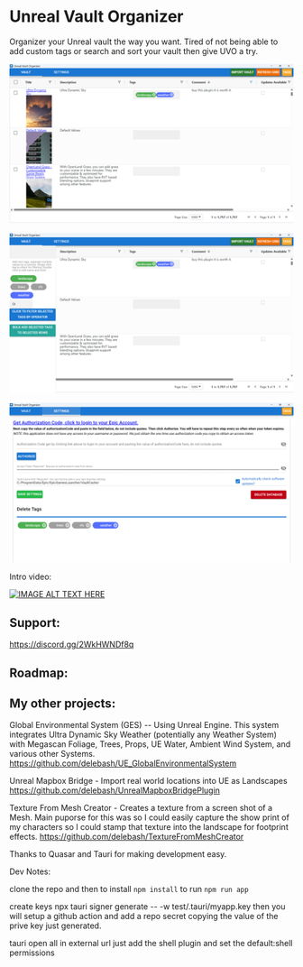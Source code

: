# Unreal Vault Organizer
Organizer your Unreal vault the way you want.  Tired of not being able to add custom tags or search and sort your vault then give UVO a try.

![Screenshot 2024-12-07 212127](Screenshot%202024-12-07%20212127.png)


![Screenshot 2024-12-07 212153](Screenshot%202024-12-07%20212153.png)


![Screenshot 2024-12-07 212215](Screenshot%202024-12-07%20212215.png)


Intro video:

[![IMAGE ALT TEXT HERE](https://img.youtube.com/vi/Rl1VeQUUC00/0.jpg)](https://www.youtube.com/watch?v=Rl1VeQUUC00)

## Support:
https://discord.gg/2WkHWNDf8q

## Roadmap:

## My other projects:

Global Environmental System (GES) -- Using Unreal Engine. This system integrates Ultra Dynamic Sky Weather (potentially any Weather System) with Megascan Foliage, Trees, Props, UE Water, Ambient Wind System, and various other Systems.
https://github.com/delebash/UE_GlobalEnvironmentalSystem

Unreal Mapbox Bridge  -  Import real world locations into UE as Landscapes
https://github.com/delebash/UnrealMapboxBridgePlugin

Texture From Mesh Creator - Creates a texture from a screen shot of a Mesh.  Main puporse for this was so I could easily capture the show print of my characters so I could stamp that texture into the landscape for footprint effects.
https://github.com/delebash/TextureFromMeshCreator



Thanks to Quasar and Tauri for making development easy.

Dev Notes:

clone the repo and then to install `npm install` to run `npm run app`

create keys
npx tauri signer generate -- -w test/.tauri/myapp.key
then you will setup a github action and add a repo secret copying the value of the prive key just generated.

tauri open all in external url just add the shell plugin and set the default:shell permissions

